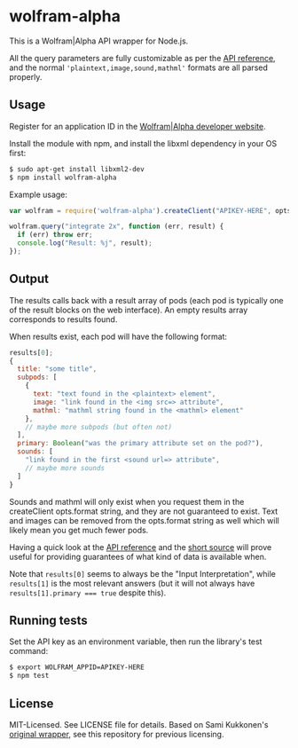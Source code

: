 # wolfram-alpha
This is a Wolfram|Alpha API wrapper for Node.js.

All the query parameters are fully customizable as per the [API reference](http://products.wolframalpha.com/docs/WolframAlpha-API-Reference.pdf), and the normal `'plaintext,image,sound,mathml'` formats are all parsed properly.


## Usage
Register for an application ID in the [Wolfram|Alpha developer website](http://products.wolframalpha.com/developers/).

Install the module with npm, and install the libxml dependency in your OS first:

```bash
$ sudo apt-get install libxml2-dev
$ npm install wolfram-alpha
```

Example usage:

```javascript
var wolfram = require('wolfram-alpha').createClient("APIKEY-HERE", opts);

wolfram.query("integrate 2x", function (err, result) {
  if (err) throw err;
  console.log("Result: %j", result);
});
```

## Output
The results calls back with a result array of pods (each pod is typically one of the result blocks on the web interface). An empty results array corresponds to results found.

When results exist, each pod will have the following format:

```js
results[0];
{
  title: "some title",
  subpods: [
    {
      text: "text found in the <plaintext> element",
      image: "link found in the <img src=> attribute",
      mathml: "mathml string found in the <mathml> element"
    },
    // maybe more subpods (but often not)
  ],
  primary: Boolean("was the primary attribute set on the pod?"),
  sounds: [
    "link found in the first <sound url=> attribute",
    // maybe more sounds
  ]
}
```

Sounds and mathml will only exist when you request them in the createClient opts.format string, and they are not guaranteed to exist. Text and images can be removed from the opts.format string as well which will likely mean you get much fewer pods.

Having a quick look at the [API reference](http://products.wolframalpha.com/docs/WolframAlpha-API-Reference.pdf) and the [short source](./wolfram.js) will prove useful for providing guarantees of what kind of data is available when.

Note that `results[0]` seems to always be the "Input Interpretation", while `results[1]` is the most relevant answers (but it will not always have `results[1].primary === true` despite this).

## Running tests
Set the API key as an environment variable, then run the library's test command:

```bash
$ export WOLFRAM_APPID=APIKEY-HERE
$ npm test
```

## License
MIT-Licensed. See LICENSE file for details.
Based on Sami Kukkonen's [original wrapper](https://github.com/strax/wolfram), see this repository for previous licensing.
